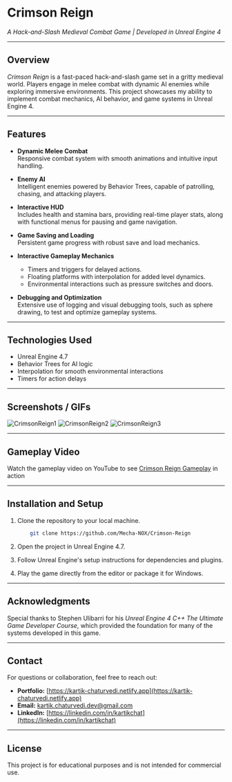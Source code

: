 # **Crimson Reign**

*A Hack-and-Slash Medieval Combat Game | Developed in Unreal Engine 4*

---

## **Overview**

*Crimson Reign* is a fast-paced hack-and-slash game set in a gritty medieval world. Players engage in melee combat with dynamic AI enemies while exploring immersive environments. This project showcases my ability to implement combat mechanics, AI behavior, and game systems in Unreal Engine 4.

---

## **Features**

- **Dynamic Melee Combat**  
  Responsive combat system with smooth animations and intuitive input handling.  

- **Enemy AI**  
  Intelligent enemies powered by Behavior Trees, capable of patrolling, chasing, and attacking players.  

- **Interactive HUD**  
  Includes health and stamina bars, providing real-time player stats, along with functional menus for pausing and game navigation.  

- **Game Saving and Loading**  
  Persistent game progress with robust save and load mechanics.  

- **Interactive Gameplay Mechanics**  
  - Timers and triggers for delayed actions.  
  - Floating platforms with interpolation for added level dynamics.  
  - Environmental interactions such as pressure switches and doors.  

- **Debugging and Optimization**  
  Extensive use of logging and visual debugging tools, such as sphere drawing, to test and optimize gameplay systems.  

---

## **Technologies Used**

- Unreal Engine 4.7  
- Behavior Trees for AI logic  
- Interpolation for smooth environmental interactions  
- Timers for action delays  

---

## **Screenshots / GIFs**

![CrimsonReign1](https://github.com/Mecha-NOX/Countdown-Carnage/blob/b78451a59a67d9caf7e22beff407e0be5d344b78/GIFs/Countdown-Carnage_First.gif)
![CrimsonReign2](https://github.com/Mecha-NOX/Countdown-Carnage/blob/b78451a59a67d9caf7e22beff407e0be5d344b78/GIFs/Countdown-Carnage_First.gif)
![CrimsonReign3](https://github.com/Mecha-NOX/Countdown-Carnage/blob/b78451a59a67d9caf7e22beff407e0be5d344b78/GIFs/Countdown-Carnage_First.gif)

---

## **Gameplay Video**  

Watch the gameplay video on YouTube to see [Crimson Reign Gameplay](https://youtu.be/D1x6mGoV0V0) in action

---

## **Installation and Setup**

1. Clone the repository to your local machine.  

    ```bash
        git clone https://github.com/Mecha-NOX/Crimson-Reign
    ```

2. Open the project in Unreal Engine 4.7.  
3. Follow Unreal Engine's setup instructions for dependencies and plugins.  
4. Play the game directly from the editor or package it for Windows.

---

## **Acknowledgments**

Special thanks to Stephen Ulibarri for his *Unreal Engine 4 C++ The Ultimate Game Developer Course*, which provided the foundation for many of the systems developed in this game.  

---

## **Contact**

For questions or collaboration, feel free to reach out:

- **Portfolio:** [https://kartik-chaturvedi.netlify.app](https://kartik-chaturvedi.netlify.app)  
- **Email:** <kartik.chaturvedi.dev@gmail.com>  
- **LinkedIn:** [https://linkedin.com/in/kartikchat](https://linkedin.com/in/kartikchat)

---

## **License**

This project is for educational purposes and is not intended for commercial use.
